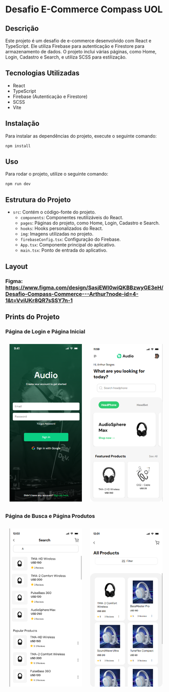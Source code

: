 # Desafio E-Commerce Compass UOL

## Descrição
Este projeto é um desafio de e-commerce desenvolvido com React e TypeScript. Ele utiliza Firebase para autenticação e Firestore para armazenamento de dados. O projeto inclui várias páginas, como Home, Login, Cadastro e Search, e utiliza SCSS para estilização.

## Tecnologias Utilizadas
- React
- TypeScript
- Firebase (Autenticação e Firestore)
- SCSS
- Vite

## Instalação
Para instalar as dependências do projeto, execute o seguinte comando:
```
npm install
```

## Uso
Para rodar o projeto, utilize o seguinte comando:
```
npm run dev
```

## Estrutura do Projeto
- `src`: Contém o código-fonte do projeto.
  - `components`: Componentes reutilizáveis do React.
  - `pages`: Páginas do projeto, como Home, Login, Cadastro e Search.
  - `hooks`: Hooks personalizados do React.
  - `img`: Imagens utilizadas no projeto.
  - `firebaseConfig.tsx`: Configuração do Firebase.
  - `App.tsx`: Componente principal do aplicativo.
  - `main.tsx`: Ponto de entrada do aplicativo.

## Layout
### Figma: <https://www.figma.com/design/SasjEWI0wiQKBBzwyGE3eH/Desafio-Compass-Commerce---Arthur?node-id=4-1&t=VviUKr8QR7sSSY7n-1>

## Prints do Projeto
### Página de Login e Página Inicial
<div style="display: flex; flex-wrap: wrap;">
    <img src="./src/img/login.png" alt="Página de Login" style="width: 45%; margin: 2.5%;" />
    <img src="./src/img/home.png" alt="Página Inicial" style="width: 45%; margin: 2.5%;" />
</div>

### Página de Busca e Página Produtos
<div style="display: flex; flex-wrap: wrap;">
    <img src="./src/img/searchPrint.png" alt="Página de Busca" style="width: 45%; margin: 2.5%;" />
    <img src="./src/img/products.png" alt="Página de Produtos" style="width: 45%; margin: 2.5%;" />
</div>
